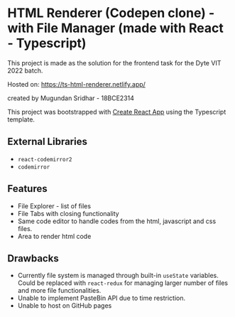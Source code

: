 # HTML Renderer (Codepen clone) - with File Manager (made with React - Typescript)

This project is made as the solution for the frontend task for the Dyte VIT 2022 batch.

Hosted on: https://ts-html-renderer.netlify.app/

created by
Mugundan Sridhar - 18BCE2314

This project was bootstrapped with [Create React App](https://github.com/facebook/create-react-app) using the Typescript template.


## External Libraries

+ `react-codemirror2`
+ `codemirror`


## Features

+ File Explorer - list of files
+ File Tabs with closing functionality
+ Same code editor to handle codes from the html, javascript and css files. 
+ Area to render html code 


## Drawbacks

+ Currently file system is managed through built-in `useState` variables. Could be replaced with `react-redux` for managing larger number of files and more file functionalities. 
+ Unable to implement PasteBin API due to time restriction.
+ Unable to host on GitHub pages


